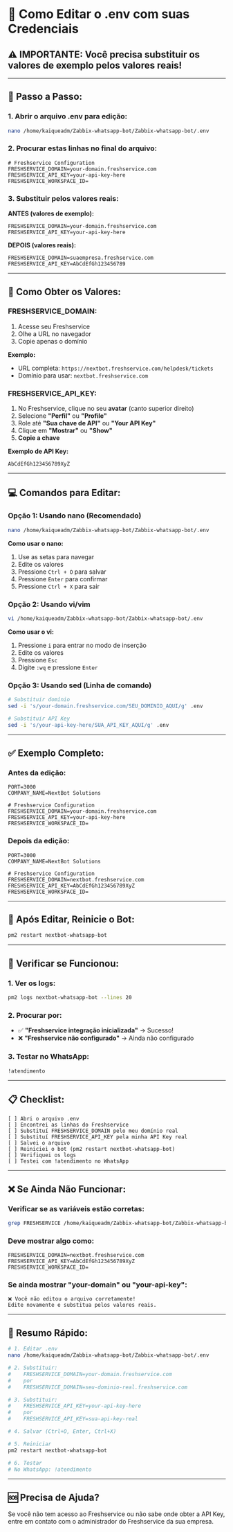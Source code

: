 # 🔧 Como Editar o .env com suas Credenciais

## ⚠️ IMPORTANTE: Você precisa substituir os valores de exemplo pelos valores reais!

---

## 📝 Passo a Passo:

### 1. Abrir o arquivo .env para edição:

```bash
nano /home/kaiqueadm/Zabbix-whatsapp-bot/Zabbix-whatsapp-bot/.env
```

### 2. Procurar estas linhas no final do arquivo:

```env
# Freshservice Configuration
FRESHSERVICE_DOMAIN=your-domain.freshservice.com
FRESHSERVICE_API_KEY=your-api-key-here
FRESHSERVICE_WORKSPACE_ID=
```

### 3. Substituir pelos valores reais:

**ANTES (valores de exemplo):**
```env
FRESHSERVICE_DOMAIN=your-domain.freshservice.com
FRESHSERVICE_API_KEY=your-api-key-here
```

**DEPOIS (valores reais):**
```env
FRESHSERVICE_DOMAIN=suaempresa.freshservice.com
FRESHSERVICE_API_KEY=AbCdEfGh123456789
```

---

## 🔑 Como Obter os Valores:

### **FRESHSERVICE_DOMAIN:**

1. Acesse seu Freshservice
2. Olhe a URL no navegador
3. Copie apenas o domínio

**Exemplo:**
- URL completa: `https://nextbot.freshservice.com/helpdesk/tickets`
- Domínio para usar: `nextbot.freshservice.com`

### **FRESHSERVICE_API_KEY:**

1. No Freshservice, clique no seu **avatar** (canto superior direito)
2. Selecione **"Perfil"** ou **"Profile"**
3. Role até **"Sua chave de API"** ou **"Your API Key"**
4. Clique em **"Mostrar"** ou **"Show"**
5. **Copie a chave**

**Exemplo de API Key:**
```
AbCdEfGh123456789XyZ
```

---

## 💻 Comandos para Editar:

### Opção 1: Usando nano (Recomendado)

```bash
nano /home/kaiqueadm/Zabbix-whatsapp-bot/Zabbix-whatsapp-bot/.env
```

**Como usar o nano:**
1. Use as setas para navegar
2. Edite os valores
3. Pressione `Ctrl + O` para salvar
4. Pressione `Enter` para confirmar
5. Pressione `Ctrl + X` para sair

### Opção 2: Usando vi/vim

```bash
vi /home/kaiqueadm/Zabbix-whatsapp-bot/Zabbix-whatsapp-bot/.env
```

**Como usar o vi:**
1. Pressione `i` para entrar no modo de inserção
2. Edite os valores
3. Pressione `Esc`
4. Digite `:wq` e pressione `Enter`

### Opção 3: Usando sed (Linha de comando)

```bash
# Substituir domínio
sed -i 's/your-domain.freshservice.com/SEU_DOMINIO_AQUI/g' .env

# Substituir API Key
sed -i 's/your-api-key-here/SUA_API_KEY_AQUI/g' .env
```

---

## ✅ Exemplo Completo:

### Antes da edição:
```env
PORT=3000
COMPANY_NAME=NextBot Solutions

# Freshservice Configuration
FRESHSERVICE_DOMAIN=your-domain.freshservice.com
FRESHSERVICE_API_KEY=your-api-key-here
FRESHSERVICE_WORKSPACE_ID=
```

### Depois da edição:
```env
PORT=3000
COMPANY_NAME=NextBot Solutions

# Freshservice Configuration
FRESHSERVICE_DOMAIN=nextbot.freshservice.com
FRESHSERVICE_API_KEY=AbCdEfGh123456789XyZ
FRESHSERVICE_WORKSPACE_ID=
```

---

## 🔄 Após Editar, Reinicie o Bot:

```bash
pm2 restart nextbot-whatsapp-bot
```

---

## 🧪 Verificar se Funcionou:

### 1. Ver os logs:
```bash
pm2 logs nextbot-whatsapp-bot --lines 20
```

### 2. Procurar por:
- ✅ **"Freshservice integração inicializada"** → Sucesso!
- ❌ **"Freshservice não configurado"** → Ainda não configurado

### 3. Testar no WhatsApp:
```
!atendimento
```

---

## 📋 Checklist:

```
[ ] Abri o arquivo .env
[ ] Encontrei as linhas do Freshservice
[ ] Substituí FRESHSERVICE_DOMAIN pelo meu domínio real
[ ] Substituí FRESHSERVICE_API_KEY pela minha API Key real
[ ] Salvei o arquivo
[ ] Reiniciei o bot (pm2 restart nextbot-whatsapp-bot)
[ ] Verifiquei os logs
[ ] Testei com !atendimento no WhatsApp
```

---

## ❌ Se Ainda Não Funcionar:

### Verificar se as variáveis estão corretas:
```bash
grep FRESHSERVICE /home/kaiqueadm/Zabbix-whatsapp-bot/Zabbix-whatsapp-bot/.env
```

### Deve mostrar algo como:
```
FRESHSERVICE_DOMAIN=nextbot.freshservice.com
FRESHSERVICE_API_KEY=AbCdEfGh123456789XyZ
FRESHSERVICE_WORKSPACE_ID=
```

### Se ainda mostrar "your-domain" ou "your-api-key":
```
❌ Você não editou o arquivo corretamente!
Edite novamente e substitua pelos valores reais.
```

---

## 🎯 Resumo Rápido:

```bash
# 1. Editar .env
nano /home/kaiqueadm/Zabbix-whatsapp-bot/Zabbix-whatsapp-bot/.env

# 2. Substituir:
#    FRESHSERVICE_DOMAIN=your-domain.freshservice.com
#    por
#    FRESHSERVICE_DOMAIN=seu-dominio-real.freshservice.com

# 3. Substituir:
#    FRESHSERVICE_API_KEY=your-api-key-here
#    por
#    FRESHSERVICE_API_KEY=sua-api-key-real

# 4. Salvar (Ctrl+O, Enter, Ctrl+X)

# 5. Reiniciar
pm2 restart nextbot-whatsapp-bot

# 6. Testar
# No WhatsApp: !atendimento
```

---

## 🆘 Precisa de Ajuda?

Se você não tem acesso ao Freshservice ou não sabe onde obter a API Key, entre em contato com o administrador do Freshservice da sua empresa.
